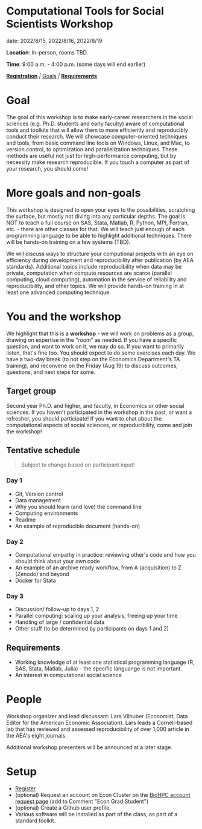 Computational Tools for Social Scientists Workshop
========================================================

date: 2022/8/15, 2022/8/16, 2022/8/19


**Location**: In-person, rooms TBD.

**Time**: 9:00 a.m. - 4:00 p.m. (some days will end earlier)



**[Registration](https://cornell.ca1.qualtrics.com/jfe/form/SV_6ig9HMolZrfRkOi)**
_|_
[Goals](#/1)  _|_ **[Requirements](#/2)**

Goal
========================================================

The goal of this workshop is to make early-career researchers in the social sciences (e.g. Ph.D. students and early faculty) aware of computational tools and toolkits that will allow them to more efficiently and reproducibly conduct their research. We will showcase computer-oriented techniques and tools, from basic command line tools on Windows, Linux, and Mac, to version control, to optimization and parallelization techniques. These methods are useful not just for high-performance computing, but by necessity make research reproducible. If you touch a computer as part of your research, you should come!

More goals and non-goals
===

This workshop is designed to open your eyes to the possibilities, scratching
the surface, but mostly not diving into any particular depths. The goal is NOT to teach a full
course on SAS, Stata, Matlab, R, Python, MPI, Fortran, etc. - there are other classes for that. We will teach just enough of each programming language to
be able to highlight additional techniques. There will be hands-on training on a few systems (TBD). 

We will discuss ways to structure your computional projects with an eye on efficiency during development and reproducibility after publication (by AEA standards). Additional topics include reproducibility when data may be private, computation when compute resources are scarce (parallel computing, cloud computing), automation in the service of reliability and reproducibility, and other topics. We will provide hands-on training in at least one advanced computing technique.


You and the workshop
===

We highlight that this is a **workshop** - we will work on problems as a group, drawing on expertise in the "room" as needed. If you have a specific question, and want to work on it, we may do so. If you want to primarily listen, that's fine too. You should expect to do some exercises each day. We have a two-day break (to not step on the Economics Department's TA training), and reconvene on the Friday (Aug 19) to discuss outcomes, questions, and next steps for some.

Target group
------------
Second year Ph.D. and higher, and faculty, in Economics or other social sciences. If you haven't participated in the workshop in the past, or want a refresher, you should participate! If you want to chat about the computational aspects of social sciences, or reproducibility, come and join the workshop!


Tentative schedule
------------------

> Subject to change based on participant input!

### Day 1

- Git, Version control
- Data management
- Why you should learn (and love) the command line
- Computing environments
- Readme 
- An example of reproducible document (hands-on)

### Day 2

- Computational empathy in practice: reviewing other's code and how you should think about your own code
- An example of an archive ready workflow, from A (acquisition) to Z (Zenodo) and beyond
- Docker for Stata 

### Day 3

- Discussion/ follow-up to days 1, 2
- Parallel computing: scaling up your analysis, freeing up your time
- Handling of large / confidential data
- Other stuff (to be determined by participants on days 1 and 2)


Requirements
-------------

* Working knowledge of at least one statistical programming language (R, SAS, Stata, Matlab, Julia) - the specific languange is not important.
* An interest in computational social science

People
======

Workshop organizer and lead discussant: Lars Vilhuber (Economist, Data Editor for the American Economic Association). Lars leads a Cornell-based lab that has reviewed and assessed reproducibility of over 1,000 article in the AEA's eight journals.

Additional workshop presenters will be announced at a later stage.

Setup
========================================================

* [Register](https://cornell.ca1.qualtrics.com/jfe/form/SV_6ig9HMolZrfRkOi) 
* (optional) Request an account on Econ Cluster on the [BioHPC account request page](https://biohpc.cornell.edu/NewUserRequest.aspx) (add to Comment "Econ Grad Student")
* (optional) Create a Github user profile
* Various software will be installed as part of the class, as part of a standard toolkit.
